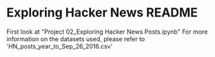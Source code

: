 # Exploring Hacker News README

First look at "Project 02_Exploring Hacker News Posts.ipynb"
For more information on the datasets used, please refer to 'HN_posts_year_to_Sep_26_2016.csv' 